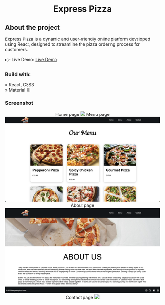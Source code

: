 <div align='center'><h1>Express Pizza</h1></div>

<h2>About the project</h2>

  <p>Express Pizza is a dynamic and user-friendly online platform developed using React, designed to streamline the pizza ordering process for customers.</p>

👉 Live Demo: <a href='https://express-pizza-react.vercel.app/'>Live Demo</a>

<h3>Build with:</h3>

» React, CSS3<br>
» Material UI

### Screenshot

<div align='center'>
Home page
<img src='./public/screenshots/screenshot1.png'/>
Menu page
<img src='./public/screenshots/screenshot2.png'/>
About page
<img src='./public/screenshots/screenshot3.png'/>
Contact page
<img src='./public/screenshots/screenshot4.png'/>
</div>
